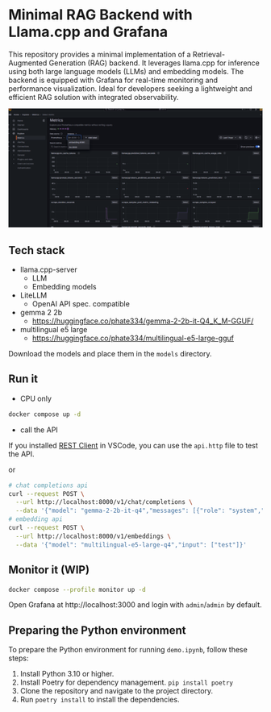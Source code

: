 # Minimal RAG Backend with Llama.cpp and Grafana

This repository provides a minimal implementation of a Retrieval-Augmented Generation (RAG) backend. It leverages llama.cpp for inference using both large language models (LLMs) and embedding models. The backend is equipped with Grafana for real-time monitoring and performance visualization. Ideal for developers seeking a lightweight and efficient RAG solution with integrated observability.

![](./grafana-screenshot.png)

## Tech stack

- llama.cpp-server
  - LLM
  - Embedding models
- LiteLLM
  - OpenAI API spec. compatible
- gemma 2 2b
  - https://huggingface.co/phate334/gemma-2-2b-it-Q4_K_M-GGUF/
- multilingual e5 large 
  - https://huggingface.co/phate334/multilingual-e5-large-gguf

Download the models and place them in the `models` directory.

## Run it

- CPU only

```bash
docker compose up -d
```

- call the API

If you installed [REST Client](https://marketplace.visualstudio.com/items?itemName=humao.rest-client) in VSCode, you can use the `api.http` file to test the API.

or

```bash
# chat completions api
curl --request POST \
  --url http://localhost:8000/v1/chat/completions \
  --data '{"model": "gemma-2-2b-it-q4","messages": [{"role": "system","content": "You are a helpful assistant."},{"role": "user","content": "Hi"}]}'
# embedding api
curl --request POST \
  --url http://localhost:8000/v1/embeddings \
  --data '{"model": "multilingual-e5-large-q4","input": ["test"]}'
```

## Monitor it (WIP)

```bash
docker compose --profile monitor up -d
```

Open Grafana at http://localhost:3000 and login with `admin`/`admin` by default.

## Preparing the Python environment

To prepare the Python environment for running `demo.ipynb`, follow these steps:

1. Install Python 3.10 or higher.
2. Install Poetry for dependency management. `pip install poetry`
3. Clone the repository and navigate to the project directory.
4. Run `poetry install` to install the dependencies.
